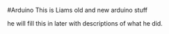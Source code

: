 #Arduino
This is Liams old and new arduino stuff

he will fill this in later with descriptions of what he did.
